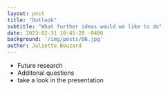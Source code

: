 ```yaml
---
layout: post
title: "Outlook"
subtitle: "What further ideas would we like to do"
date: 2023-02-31 10:45:20 -0400
background: '/img/posts/06.jpg'
author: Juliette Bouzard
---
```


* Future research
* Additonal questions 
* take a look in the presentation